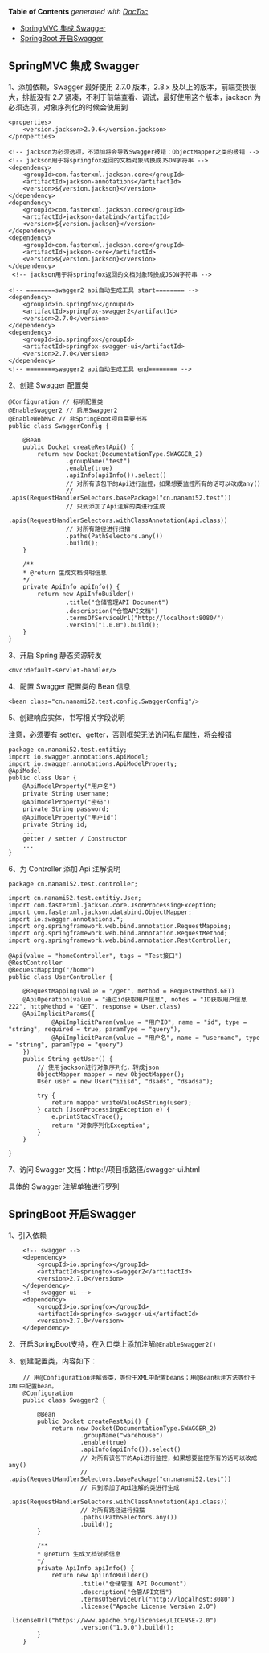 <!-- START doctoc generated TOC please keep comment here to allow auto update -->
<!-- DON'T EDIT THIS SECTION, INSTEAD RE-RUN doctoc TO UPDATE -->
**Table of Contents**  *generated with [DocToc](https://github.com/thlorenz/doctoc)*

- [SpringMVC 集成 Swagger](#springmvc-%E9%9B%86%E6%88%90-swagger)
- [SpringBoot 开启Swagger](#springboot-%E5%BC%80%E5%90%AFswagger)

<!-- END doctoc generated TOC please keep comment here to allow auto update -->

## SpringMVC 集成 Swagger

1、添加依赖，Swagger 最好使用 2.7.0 版本，2.8.x 及以上的版本，前端变换很大，排版没有 2.7 紧凑，不利于前端查看、调试，最好使用这个版本，jackson 为必须选项，对象序列化的时候会使用到

    <properties>
        <version.jackson>2.9.6</version.jackson>
    </properties>

    <!-- jackson为必须选项，不添加将会导致Swagger报错：ObjectMapper之类的报错 -->
    <!-- jackson用于将springfox返回的文档对象转换成JSON字符串 -->
    <dependency>
        <groupId>com.fasterxml.jackson.core</groupId>
        <artifactId>jackson-annotations</artifactId>
        <version>${version.jackson}</version>
    </dependency>
    <dependency>
        <groupId>com.fasterxml.jackson.core</groupId>
        <artifactId>jackson-databind</artifactId>
        <version>${version.jackson}</version>
    </dependency>
    <dependency>
        <groupId>com.fasterxml.jackson.core</groupId>
        <artifactId>jackson-core</artifactId>
        <version>${version.jackson}</version>
    </dependency>
     <!-- jackson用于将springfox返回的文档对象转换成JSON字符串 -->

    <!-- ========swagger2 api自动生成工具 start======== -->
    <dependency>
        <groupId>io.springfox</groupId>
        <artifactId>springfox-swagger2</artifactId>
        <version>2.7.0</version>
    </dependency>
    <dependency>
        <groupId>io.springfox</groupId>
        <artifactId>springfox-swagger-ui</artifactId>
        <version>2.7.0</version>
    </dependency>
    <!-- ========swagger2 api自动生成工具 end======== -->

2、创建 Swagger 配置类

    @Configuration // 标明配置类
    @EnableSwagger2 // 启用Swagger2
    @EnableWebMvc // 非SpringBoot项目需要书写
    public class SwaggerConfig {

        @Bean
        public Docket createRestApi() {
            return new Docket(DocumentationType.SWAGGER_2)
                    .groupName("test")
                    .enable(true)
                    .apiInfo(apiInfo()).select()
                    // 对所有该包下的Api进行监控，如果想要监控所有的话可以改成any()
                    // .apis(RequestHandlerSelectors.basePackage("cn.nanami52.test"))
                    // 只到添加了Api注解的类进行生成
                    .apis(RequestHandlerSelectors.withClassAnnotation(Api.class))
                    // 对所有路径进行扫描
                    .paths(PathSelectors.any())
                    .build();
        }

        /**
        * @return 生成文档说明信息
        */
        private ApiInfo apiInfo() {
            return new ApiInfoBuilder()
                    .title("仓储管理API Document")
                    .description("仓管API文档")
                    .termsOfServiceUrl("http://localhost:8080/")
                    .version("1.0.0").build();
        }
    }

3、开启 Spring 静态资源转发

    <mvc:default-servlet-handler/>

4、配置 Swagger 配置类的 Bean 信息

    <bean class="cn.nanami52.test.config.SwaggerConfig"/>

5、创建响应实体，书写相关字段说明

注意，必须要有 setter、getter，否则框架无法访问私有属性，将会报错

    package cn.nanami52.test.entitiy;
    import io.swagger.annotations.ApiModel;
    import io.swagger.annotations.ApiModelProperty;
    @ApiModel
    public class User {
        @ApiModelProperty("用户名")
        private String username;
        @ApiModelProperty("密码")
        private String password;
        @ApiModelProperty("用户id")
        private String id;
        ...
        getter / setter / Constructor
        ...
    }

6、为 Controller 添加 Api 注解说明

    package cn.nanami52.test.controller;

    import cn.nanami52.test.entitiy.User;
    import com.fasterxml.jackson.core.JsonProcessingException;
    import com.fasterxml.jackson.databind.ObjectMapper;
    import io.swagger.annotations.*;
    import org.springframework.web.bind.annotation.RequestMapping;
    import org.springframework.web.bind.annotation.RequestMethod;
    import org.springframework.web.bind.annotation.RestController;

    @Api(value = "homeController", tags = "Test接口")
    @RestController
    @RequestMapping("/home")
    public class UserController {

        @RequestMapping(value = "/get", method = RequestMethod.GET)
        @ApiOperation(value = "通过id获取用户信息", notes = "ID获取用户信息222", httpMethod = "GET", response = User.class)
        @ApiImplicitParams({
                @ApiImplicitParam(value = "用户ID", name = "id", type = "string", required = true, paramType = "query"),
                @ApiImplicitParam(value = "用户名", name = "username", type = "string", paramType = "query")
        })
        public String getUser() {
            // 使用jackson进行对象序列化，转成json
            ObjectMapper mapper = new ObjectMapper();
            User user = new User("iiisd", "dsads", "dsadsa");

            try {
                return mapper.writeValueAsString(user);
            } catch (JsonProcessingException e) {
                e.printStackTrace();
                return "对象序列化Exception";
            }
        }

    }

7、访问 Swagger 文档：http://项目根路径/swagger-ui.html

具体的 Swagger 注解单独进行罗列



## SpringBoot 开启Swagger

1、引入依赖

        <!-- swagger -->
        <dependency>
            <groupId>io.springfox</groupId>
            <artifactId>springfox-swagger2</artifactId>
            <version>2.7.0</version>
        </dependency>
        <!-- swagger-ui -->
        <dependency>
            <groupId>io.springfox</groupId>
            <artifactId>springfox-swagger-ui</artifactId>
            <version>2.7.0</version>
        </dependency>

2、开启SpringBoot支持，在入口类上添加注解`@EnableSwagger2()`

3、创建配置类，内容如下：

        // 用@Configuration注解该类，等价于XML中配置beans；用@Bean标注方法等价于XML中配置bean。
        @Configuration
        public class Swagger2 {

            @Bean
            public Docket createRestApi() {
                return new Docket(DocumentationType.SWAGGER_2)
                        .groupName("warehouse")
                        .enable(true)
                        .apiInfo(apiInfo()).select()
                        // 对所有该包下的Api进行监控，如果想要监控所有的话可以改成any()
                        // .apis(RequestHandlerSelectors.basePackage("cn.nanami52.test"))
                        // 只到添加了Api注解的类进行生成
                        .apis(RequestHandlerSelectors.withClassAnnotation(Api.class))
                        // 对所有路径进行扫描
                        .paths(PathSelectors.any())
                        .build();
            }

            /**
            * @return 生成文档说明信息
            */
            private ApiInfo apiInfo() {
                return new ApiInfoBuilder()
                        .title("仓储管理 API Document")
                        .description("仓管API文档")
                        .termsOfServiceUrl("http://localhost:8080")
                        .license("Apache License Version 2.0")
                        .licenseUrl("https://www.apache.org/licenses/LICENSE-2.0")
                        .version("1.0.0").build();
            }
        }

